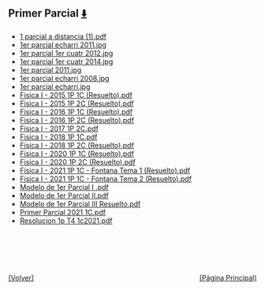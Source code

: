 
<html>
<body>
<h2>Primer Parcial <a href="https://downgit.github.io/#/home?url=https://github.com/Apuntes-FIUBA/Apuntes-Electronica/tree/main/82 - Física/8201 - Fisica I/Examenes/Parciales/Primer Parcial" style="font-size:20px">  ⬇️ </a></h2>
<ul>
    <li><a href="1 parcial a distancia (1).pdf">1 parcial a distancia (1).pdf</a></li>
    <li><a href="1er parcial  echarri 2011.jpg">1er parcial  echarri 2011.jpg</a></li>
    <li><a href="1er parcial 1er cuatr 2012.jpg">1er parcial 1er cuatr 2012.jpg</a></li>
    <li><a href="1er parcial 1er cuatr 2014.jpg">1er parcial 1er cuatr 2014.jpg</a></li>
    <li><a href="1er parcial 2011.jpg">1er parcial 2011.jpg</a></li>
    <li><a href="1er parcial echarri 2008.jpg">1er parcial echarri 2008.jpg</a></li>
    <li><a href="1er parcial echarri.jpg">1er parcial echarri.jpg</a></li>
    <li><a href="Fisica I - 2015 1P 1C (Resuelto).pdf">Fisica I - 2015 1P 1C (Resuelto).pdf</a></li>
    <li><a href="Fisica I - 2015 1P 2C (Resuelto).pdf">Fisica I - 2015 1P 2C (Resuelto).pdf</a></li>
    <li><a href="Fisica I - 2016 1P 1C (Resuelto).pdf">Fisica I - 2016 1P 1C (Resuelto).pdf</a></li>
    <li><a href="Fisica I - 2016 1P 2C (Resuelto).pdf">Fisica I - 2016 1P 2C (Resuelto).pdf</a></li>
    <li><a href="Fisica I - 2017 1P 2C.pdf">Fisica I - 2017 1P 2C.pdf</a></li>
    <li><a href="Fisica I - 2018 1P 1C.pdf">Fisica I - 2018 1P 1C.pdf</a></li>
    <li><a href="Fisica I - 2018 1P 2C (Resuelto).pdf">Fisica I - 2018 1P 2C (Resuelto).pdf</a></li>
    <li><a href="Fisica I - 2020 1P 1C (Resuelto).pdf">Fisica I - 2020 1P 1C (Resuelto).pdf</a></li>
    <li><a href="Fisica I - 2020 1P 2C (Resuelto).pdf">Fisica I - 2020 1P 2C (Resuelto).pdf</a></li>
    <li><a href="Fisica I - 2021 1P 1C - Fontana Tema 1 (Resuelto).pdf">Fisica I - 2021 1P 1C - Fontana Tema 1 (Resuelto).pdf</a></li>
    <li><a href="Fisica I - 2021 1P 1C - Fontana Tema 2 (Resuelto).pdf">Fisica I - 2021 1P 1C - Fontana Tema 2 (Resuelto).pdf</a></li>
    <li><a href="Modelo de 1er Parcial I .pdf">Modelo de 1er Parcial I .pdf</a></li>
    <li><a href="Modelo de 1er Parcial II.pdf">Modelo de 1er Parcial II.pdf</a></li>
    <li><a href="Modelo de 1er Parcial III Resuelto.pdf">Modelo de 1er Parcial III Resuelto.pdf</a></li>
    <li><a href="Primer Parcial 2021 1C.pdf">Primer Parcial 2021 1C.pdf</a></li>
    <li><a href="Resolucion 1p T4 1c2021.pdf">Resolucion 1p T4 1c2021.pdf</a></li>
</ul>
</body>
</html>







<br><br><br><br><br><a href="../" style="float: left">(Volver)</a> <a href="https://apuntes-fiuba.github.io/Apuntes-Electronica" style="float: right">(Página Principal)</a>
